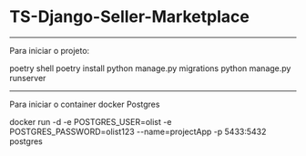 # TS-Django-Seller-Marketplace

*****

Para iniciar o projeto:

  poetry shell
  poetry install
  python manage.py migrations 
  python manage.py runserver

*****
Para iniciar o container docker Postgres

docker run -d -e POSTGRES_USER=olist -e POSTGRES_PASSWORD=olist123 --name=projectApp -p 5433:5432 postgres
